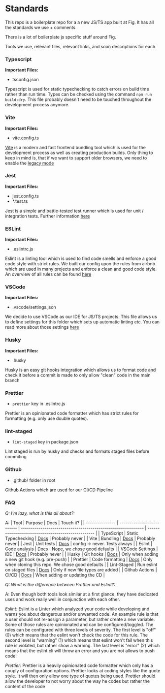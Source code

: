 # Standards

This repo is a boilerplate repo for a a new JS/TS app built at Fig. It has all the standards we use + comments

There is a lot of boilerplate js specific stuff around Fig.

Tools we use, relevant files, relevant links, and soon descriptions for each.

### Typescript

**Important Files:**

- tsconfig.json

Typescript is used for static typechecking to catch errors on build time rather than run time. Types can be checked using the command
`npm run build:dry`. This file probably doesn't need to be touched throughout the development process anymore.

### Vite

**Important Files:**

- vite.config.ts

[Vite](https://vitejs.dev/) is a modern and fast frontend bundling tool which is used for the development process as well as creating production builds. Only thing to keep in mind is, that if we want to support older browsers, we need to enable the [legacy mode](https://github.com/vitejs/vite/tree/main/packages/plugin-legacy)

### Jest

**Important Files:**

- jest.config.ts
- \*.test.ts

Jest is a simple and battle-tested test runner which is used for unit / integration tests. Further information [here](https://jestjs.io/)

### ESLint

**Important Files:**

- .eslintrc.js

Eslint is a linting tool which is used to find code smells and enforce a good code style with strict rules. We built our config upon the rules from airbnb which are used in many projects and enforce a clean and good code style. An overview of all rules can be found [here](https://github.com/airbnb/javascript)

### VSCode

**Important Files:**

- .vscode/settings.json

We decide to use VSCode as our IDE for JS/TS projects. This file allows us to define settings for this folder which sets up automatic linting etc. You can read more about those settings [here](https://code.visualstudio.com/docs/getstarted/settings)

### Husky

**Important Files:**

- .husky

Husky is an easy git hooks integration which allows us to format code and check it before a commit is made to only allow "clean" code in the main branch

### Prettier

- `prettier` key in .eslintrc.js

Prettier is an opinionated code formatter which has strict rules for formatting (e.g. only use double quotes).

### lint-staged

- `lint-staged` key in package.json

Lint staged is run by husky and checks and formats staged files before commiting

### Github

- .github/ folder in root

Github Actions which are used for our CI/CD Pipeline

### FAQ

_Q: I'm lazy, what is this all about?:_

A:
| Tool | Purpose | Docs | Touch it? |
| --------------- | -------------------------- | -------------------------------------------------------------- | --------------------------------------------------- |
| TypeScript | Static Typechecking | [Docs](https://www.typescriptlang.org/) | Probably never |
| Vite | Bundling | [Docs](https://vite.dev) | Probably never |
| Jest | Unit tests | [Docs](https://jestjs.io/) | config -> never. Tests always |
| Eslint | Code analysis | [Docs](https://eslint.org/) | Nope, we chose good defaults |
| VSCode Settings | IDE | [Docs](https://code.visualstudio.com/docs/getstarted/settings) | Probably never |
| Husky | Git hooks | [Docs](https://typicode.github.io/husky/#/) | Only when adding a new git hook (e.g. pre-push) |
| Prettier | Code formatting | [Docs](https://prettier.io/docs/en/options.html) | Only when cloning this repo. We chose good defaults |
| Lint-Staged | Run eslint on staged files | [Docs](https://github.com/okonet/lint-staged) | Only if new file types are added |
| Github Actions | CI/CD | [Docs](https://docs.github.com/en/actions) | When adding or updating the CD |

_Q: What is the difference between Prettier and Eslint?:_

A: Even though both tools look similar at a first glance, they have dedicated uses and work really well in conjunction with each other.

_Eslint:_ Eslint is a Linter which analyzed your code while developing and warns you about dangerous and/or unwanted code. An example rule is that a user should not re-assign a parameter, but rather create a new variable. Some of those rules are opinionated and can be configured/toggled. The rules can be configured with three levels of severity. The first level is "off" (0) which means that the eslint won't check the code for this rule. The second level is "warning" (1) which means that eslint won't fail when this rule is violated, but rather show a warning. The last level is "error" (2) which means that the eslint cli will throw an error and you are not allows to push code!

_Prettier:_ Prettier is a heavily opinionated code formatter which only has a couply of configuration options. Prettier looks at coding styles like the quote style. It will then only allow one type of quotes being used. Prettier should allow the developer to not worry about the way he codes but rather the content of the code

